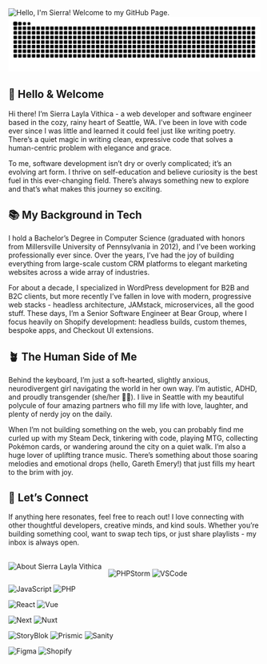 <img src="https://a-us.storyblok.com/f/1017811/1920x900/0bf23e18aa/github-sierra-hero.jpg" alt="Hello, I'm Sierra! Welcome to my GitHub Page."/>

<img src="https://raw.githubusercontent.com/sierra-vithica/sierra-vithica/refs/heads/output/snake.svg" alt="Snake animation" />

## 🌺 Hello & Welcome

Hi there! I’m Sierra Layla Vithica - a web developer and software engineer based in the cozy, rainy heart of Seattle, WA. I’ve been in love with code ever since I was little and learned it could feel just like writing poetry. There’s a quiet magic in writing clean, expressive code that solves a human-centric problem with elegance and grace.

To me, software development isn’t dry or overly complicated; it’s an evolving art form. I thrive on self-education and believe curiosity is the best fuel in this ever-changing field. There’s always something new to explore and that’s what makes this journey so exciting.


## 📚 My Background in Tech

I hold a Bachelor’s Degree in Computer Science (graduated with honors from Millersville University of Pennsylvania in 2012), and I’ve been working professionally ever since. Over the years, I’ve had the joy of building everything from large-scale custom CRM platforms to elegant marketing websites across a wide array of industries.

For about a decade, I specialized in WordPress development for B2B and B2C clients, but more recently I’ve fallen in love with modern, progressive web stacks - headless architecture, JAMstack, microservices, all the good stuff. These days, I’m a Senior Software Engineer at Bear Group, where I focus heavily on Shopify development: headless builds, custom themes, bespoke apps, and Checkout UI extensions.


## 🪴 The Human Side of Me

Behind the keyboard, I’m just a soft-hearted, slightly anxious, neurodivergent girl navigating the world in her own way. I’m autistic, ADHD, and proudly transgender (she/her 🏳️‍⚧️). I live in Seattle with my beautiful polycule of four amazing partners who fill my life with love, laughter, and plenty of nerdy joy on the daily.

When I’m not building something on the web, you can probably find me curled up with my Steam Deck, tinkering with code, playing MTG, collecting Pokémon cards, or wandering around the city on a quiet walk. I’m also a huge lover of uplifting trance music. There’s something about those soaring melodies and emotional drops (hello, Gareth Emery!) that just fills my heart to the brim with joy.


## 💌 Let’s Connect

If anything here resonates, feel free to reach out! I love connecting with other thoughtful developers, creative minds, and kind souls. Whether you’re building something cool, want to swap tech tips, or just share playlists - my inbox is always open. 

<br/>

<img width="200" align="left" src="https://a-us.storyblok.com/f/1017811/568x808/b3ff09ab63/github-sierra-about.png" alt="About Sierra Layla Vithica"/> 

![PHPStorm](https://img.shields.io/badge/PHPStorm-IDE-8e7abe?style=for-the-badge&logo=phpstorm) 
![VSCode](https://img.shields.io/badge/VSCode-IDE-3e8acc?style=for-the-badge)

![JavaScript](https://img.shields.io/badge/JavaScript-Language-F7DF1E?style=for-the-badge&logo=javascript)
![PHP](https://img.shields.io/badge/PHP-Language-777BB4?style=for-the-badge&logo=php) 

![React](https://img.shields.io/badge/React-Framework-61DAFB?style=for-the-badge&logo=react) 
![Vue](https://img.shields.io/badge/Vue-Framework-4FC08D?style=for-the-badge&logo=vuedotjs) 

![Next](https://img.shields.io/badge/Next-Meta_Framework-000000?style=for-the-badge&logo=nextdotjs)
![Nuxt](https://img.shields.io/badge/Nuxt-Meta_Framework-00DC82?style=for-the-badge&logo=nuxtdotjs) 

![StoryBlok](https://img.shields.io/badge/StoryBlok-CMS-09B3AF?style=for-the-badge&logo=storyblok) 
![Prismic](https://img.shields.io/badge/Prismic-CMS-5163BA?style=for-the-badge&logo=prismic)
![Sanity](https://img.shields.io/badge/Sanity-CMS-f03f2e?style=for-the-badge) 

![Figma](https://img.shields.io/badge/Figma-Design-F24E1E?style=for-the-badge&logo=figma) 
![Shopify](https://img.shields.io/badge/Shopify-ECommerce-7AB55C?style=for-the-badge&logo=shopify) 


